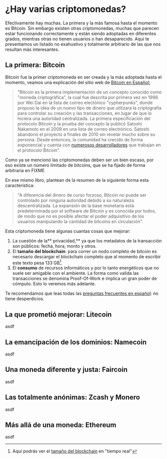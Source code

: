 # ¿Hay varias criptomonedas?

Efectivamente hay muchas. La primera y la más famosa hasta el momento es Bitcoin. Sin embargo existen otras criptomonedas, muchas que parecen estar funcionando correctamente y están siendo adoptadas en diferentes grados, mientras otras no tienen usuarios o han desaparecido. Aquí te presentamos un listado no exahustivo y totalmente arbitrario de las que nos resultan más interesantes.

## La primera: Bitcoin

Bitcoin fue la primer criptomoneda en ser creada y la más adoptada hasta el momento, veamos una explicación del sitio web de  [Bitcoin en Español: ](https://bitcoin.org/es/faq)

> "Bitcoin es la primera implementación de un concepto conocido como "moneda criptográfica", la cual fue descrita por primera vez en 1998 por Wei Dai en la lista de correo electónico "cypherpunks", donde propuso la idea de un nuevo tipo de dinero que utilizara la criptografía para controlar su creación y las transacciones, en lugar de que lo hiciera una autoridad centralizada. La primera especificación del protocolo Bitcoin y la prueba del concepto la publicó Satoshi Nakamoto en el 2009 en una lista de correo electrónico. Satoshi abandonó el proyecto a finales de 2010 sin revelar mucho sobre su persona. Desde entonces, la comunidad ha crecido de forma exponencial y cuenta con [numerosos desarrolladores](https://bitcoin.org/es/desarrollo) que trabajan en el protocolo Bitcoin".

Como ya se mencionó las criptomonedas deben ser un bien escaso, por eso existe un número limitado de bitcoins, que se ha fijado de forma arbitraria en FIXME

En ese mismo libro, plantean de la resumen de la siguiente forma esta característica:

> "A diferencia del dinero de curso forzoso, Bitcoin no puede ser controlado por ninguna autoridad debido a su naturaleza descentralizada. La expansión de la base monetaria está predeterminada por el software de Bitcoin y es conocida por todos, de modo que no es posible afectar el poder adquisitivo de los usuarios manipulando la cantidad de bitcoins en circulación".

Esta criptomoneda tiene algunas cuantas cosas que mejorar:

1. La cuestión de la** privacidad,** ya que los metadatos de la transacción son públicos: fecha, hora, monto y otros. 
2. El **tamaño del blockchain**: para correr un nodo completo de bitcoin es necesario descargar el blockchain completo que al momento de escribir este texto pesa 133 GB[^1]. 
3. El **consumo** de recursos informáticos y por lo tanto energéticos que no suele ser amigable con el ambiente. La forma como valida las transacciones se denomina Proof-Of-Work e implica un gran poder de cómputo. Esto lo veremos más adelante. 

Te recomendamos que leas todas las [preguntas frecuentes en español](https://bitcoin.org/es/faq): no tiene desperdicios.

## La que prometió mejorar: Litecoin

asdf

## La emancipación de los dominios: Namecoin

asdf

## Una moneda diferente y justa: Faircoin

asdf

## Las totalmente anónimas: Zcash y Monero

asdf

## Más allá de una moneda: Ethereum

asdf

[^1]: Aquí podrás ver el [tamaño del blockchain](https://blockchain.info/es/charts/blocks-size) en "tiempo real"


